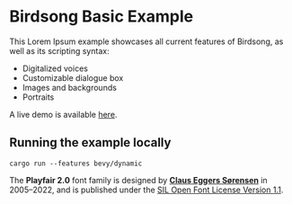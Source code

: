 # Birdsong Basic Example
This Lorem Ipsum example showcases all current features of Birdsong, as well as its scripting syntax:
- Digitalized voices
- Customizable dialogue box
- Images and backgrounds
- Portraits

A live demo is available [here](https://jlvoiseux.github.io/bevy_birdsong_example_basic/).

## Running the example locally
```
cargo run --features bevy/dynamic
```

The **Playfair 2.0** font family is designed by **[Claus Eggers Sørensen](http://forthehearts.net/)** in 2005–2022, and is published under the [SIL Open Font License Version 1.1](https://github.com/clauseggers/Playfair-Display/blob/master/OFL.txt).
